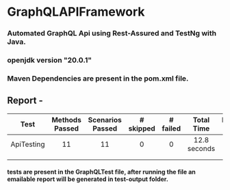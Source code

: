 # GraphQLAPIFramework
### Automated GraphQL Api using Rest-Assured and TestNg with Java. 
### openjdk version "20.0.1" 
### Maven Dependencies are present in the pom.xml file. 
## Report - 
|    Test    | Methods Passed | Scenarios Passed | # skipped | # failed |  Total Time  | Included Groups | Excluded Groups |
|:----------:|:--------------:|:----------------:|:---------:|:--------:|:------------:|:---------------:|:---------------:|
| ApiTesting |             11 |               11 |         0 |        0 | 12.8 seconds |                 |                 |
|            |                |                  |           |          |              |                 |                 |
|            |                |                  |           |          |              |                 |                 |

#### tests are present in the GraphQLTest file, after running the file an emailable report will be generated in test-output folder. 

